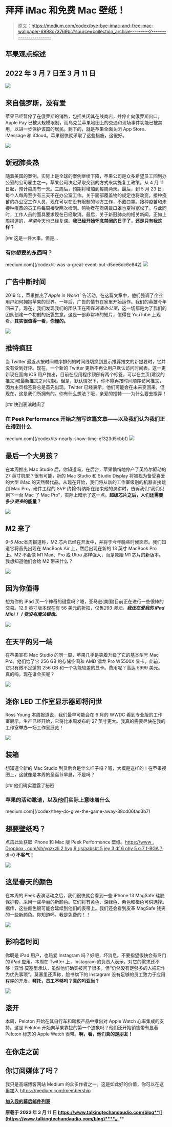 # 拜拜 iMac 和免费 Mac 壁纸！

> 原文：<https://medium.com/codex/bye-bye-imac-and-free-mac-wallpaper-6998c73769bc?source=collection_archive---------2----------------------->

## 苹果观点综述

## 2022 年 3 月 7 日至 3 月 11 日

![](img/05d3f043e1a8962b321309ef0eb0be4d.png)

## 来自俄罗斯，没有爱

苹果已经暂停了在俄罗斯的销售，包括关闭其在线商店，并停止向俄罗斯出口。Apple Pay 已被大规模限制，而乌克兰苹果地图上的交通和现场事件功能已被禁用，以进一步保护该国的居民。剩下的，就是苹果全面关闭 App Store、iMessage 和 iCloud。苹果很快就采取了这些措施，这很好。

![](img/83f5e846c3a3418fe5131f51c7dbc8f3.png)

## 新冠肺炎热

随着美国的案例，实际上是全球的案例继续下降，苹果公司是众多希望员工回到办公室的公司雇主之一。苹果公司决定采取交错的方式来实施复工政策。从 4 月 11 日起，预计每周有一天。三周后，预期将增加到每周两天。最后，到 5 月 23 日，每个人每周至少有三天不在办公室工作。关于面部覆盖物的规定也将改变。接种疫苗的办公室工作人员，现在可以在没有限制的地方工作，不戴口罩。接种疫苗和未接种疫苗的员工将每周接受两次检测。购物者在商店戴口罩也变得宽松了。与此同时，工作人员的面具要求现在已经取消。最后，关于新冠肺炎的相关新闻，正如上周报道的，*苹果*今天也已经复课。**我已经开始怀念禁闭的日子了，还是只有我这样？**

[](/codex/it-was-a-great-event-but-d5de6dc6e842) [## 这是一件大事，但是…

### 有你想要的东西吗？

medium.com](/codex/it-was-a-great-event-but-d5de6dc6e842) ![](img/d57d1e45685b0f9ef6e530eec60e8410.png)

## 广告中断时间

2019 年，苹果推出了*Apple in Work*广告活动。在这篇文章中，他们强调了企业用户如何拥抱苹果的世界。一年后，广告的情节在家里开始运作。我们的英雄今年回来了。现在，我们发现我们的团队正在密谋*逃离办公室*，这一切都是为了我们的团队创建一个初创的纸袋生意。这是一部非常棒的短片，值得在 YouTube 上观看。**其实很值得一看，你懂的。**

![](img/48eaeb70445c67f5a66bdcdfde0f4bd0.png)

## 推特疯狂

当 Twitter 最近从按时间顺序排列的时间线切换到显示推荐推文的新提要时，它并没有受到好评。现在，一个新的 Twitter 更新不再让用户默认访问时间表。这一更新现在面向 iOS 用户推出，目前在应用程序顶部有两个标签，可以在主页(建议的推文)和最新推文之间切换。但是，默认情况下，你不能再按时间顺序访问推文，因为主页标签将总是首先出现。Twitter 已经表示，他们可能会在未来变回来，但现在，这是我们所拥有的。你有什么想法？哦，亲爱的推特——为什么要去拨弄！

[](/codex/its-nearly-show-time-ef323d5cbbf) [## 快到表演时间了

### 在 Peek Performance 开始之前写这篇文章——以及我们认为我们正在得到什么

medium.com](/codex/its-nearly-show-time-ef323d5cbbf) ![](img/b970f6ba4216a7f6a9e1f50e374748ab.png)

## 最后一个大男孩？

在本周推出 Mac Studio 后，你知道吗，在后台，苹果悄悄地停产了英特尔驱动的 27 英寸机型？很有可能，新的 Mac Studio 和 Studio Display 将被视为备受喜爱的大型 iMac 的天然替代品。从现在开始，我们将从新的工作室级别的机器直接跳到 Mac Pro。硬件工程的 SVP 约翰·特纳斯在结束他的演讲时，告诉我们“我们只剩下一台 Mac 了 Mac Pro”，实际上暗示了这一点。**超级芯片之后，人们还需要多少*更多*的能量？**

![](img/4ac862347dd5fbd816e45c1fc70f6c85.png)

## M2 来了

*9–5 Mac*本周报道称，M2 芯片已经在开发中，并将于今年晚些时候面市。我们知道它将首先出现在 MacBook Air 上，然后出现在新的 13 英寸 MacBook Pro 上。M2 不会像 M1 Max、Pro 或 Ultra 那样强大，而是原始 M1 芯片的新版本。我想知道他们会给 M2 带来什么？

![](img/61400db8567c9ed9fb29ec76ed70d65a.png)

## 因为你值得

想为你的 iPad 买一个神奇的键盘吗？嗯，亚马逊(美国)目前正在进行一些很棒的交易。12.9 英寸版本现在有 56 美元的折扣，仅售*293 美元。**我还在爱我的 iPad Mini！！我没有魔法键盘。***

![](img/47deacdc56860e60e6d584e1c1ad658a.png)

## 在天平的另一端

在苹果宣布 Mac Studio 的同一周，苹果几乎是笑着升级了它的基本型号 Mac Pro。他们给了它 256 GB 的存储空间和 AMD 镭龙 Pro W5500X 显卡。此前，它只有微不足道的 256 GB 和一个功能较差的显卡。费用呢？高达 5999 美元。真的吗，现在谁会买呢？

![](img/51f34774ae6a33b647926f0588b26711.png)

## 迷你 LED 工作室显示器即将问世

Ross Young 本周报道说，我们最早可能会在 6 月的 WWDC 看到专业版的工作室展示。生产已经开始，它将比本周发布的 27 英寸更大。我真的需要尽快在我的工作室举办一场工作室展览！

![](img/b1c5c58f55e6e5f6354e7b6731792286.png)

## 装箱

想知道全新的 Mac Studio 到货后会是什么样子吗？嗯，大概是这样的！在苹果视图上，这就像是本周的圣诞节早晨，不是吗？

[](/codex/they-do-give-the-game-away-38cd06fad3b7) [## 他们确实泄露了秘密

### 苹果的活动邀请，以及他们实际上意味着什么

medium.com](/codex/they-do-give-the-game-away-38cd06fad3b7) 

## 想要壁纸吗？

点击此处获取 iPhone 和 Mac 版 Peek Performance 壁纸。[https://www . Dropbox . com/sh/yqzxzli 2 hvg 9 rjs/aabsbt 5 jey 3 df 6 ohy 5 o 7 f-BGA？dl=0](https://www.dropbox.com/sh/yqzxzli2hvg9rjs/AABsBT5jEY3Df6OHy5O7f-bga?dl=0) **不客气！**

![](img/2b2233a4bbbcfe6446266076e5df6321.png)

## 这是春天的颜色

在本周的 Peek 表演活动之后，我们很快就会看到一些 iPhone 13 MagSafe 硅胶保护套，采用一些华丽的新颜色。它们将有黄色、深绿色、紫色和橙色可供选择。据传，这些颜色很可能会延续到他们的表带上。我们还会看到皮革 MagSafe 钱夹的一些新颜色。你知道吗，我是免费的！！

![](img/c76454eabd083abd81304b404692abdf.png)

## 影响者时间

你既是 iPad 用户，也热爱 Instagram 吗？好吧，坏消息。不要指望很快会有专门的 iPad 应用。本周在 Twitter 上，Instagram 的负责人表示，对它的需求还不够！亚当·莫塞里承认，虽然他们确实被问了很多，但“仍然没有足够多的人把它作为优先事项”。莫塞里还声称，脸书旗下的 Instagram 没有足够的员工致力于应用程序的开发。**拜托，员工不够吗？真的吗亚当？**

![](img/876311d024fa9dbe407dbc625a629db5.png)

## 滚开

本周，Peloton 开始在其自行车和踏板产品中推出对 Apple Watch 心率集成的支持。这是 Peloton 开始向苹果靠拢的第一个迹象吗？他们还开始销售带有显著 Peloton 标志的 Apple Watch 表带。**啊，看，他们真的是朋友！**

## 在你走之前

## 你订阅媒体了吗？

我只是高端博客网站 Medium 的众多作者之一。这是如此好的价值，你可以在这里加入 https://medium.com/membership

[**加入我的幕后邮件列表**](https://www.talkingtechandaudio.com)

**原载于 2022 年 3 月 11 日 https://www.talkingtechandaudio.com/blog**[](https://www.talkingtechandaudio.com/blog)****。****
